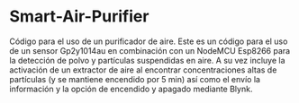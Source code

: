 # Smart-Air-Purifier
Código para el uso de un purificador de aire.
Este es un código para el uso de un sensor Gp2y1014au en combinación con un NodeMCU Esp8266 para la detección de polvo y partículas suspendidas en aire. A su vez incluye la activación de un extractor de aire al encontrar concentraciones altas de partículas (y se mantiene encendido por 5 min) así como el envío la información y la opción de encendido y apagado mediante Blynk.  
